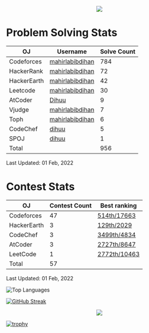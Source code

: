 <!--&nbsp;______&nbsp;&nbsp;&nbsp;_________&nbsp;__&nbsp;&nbsp;&nbsp;&nbsp;&nbsp;&nbsp;&nbsp;&nbsp;__&nbsp;&nbsp;&nbsp;&nbsp;&nbsp;&nbsp;&nbsp;&nbsp;__</br>
|&nbsp;&nbsp;____&nbsp;&nbsp;\|&nbsp;___&nbsp;&nbsp;&nbsp;&nbsp;___|&nbsp;&nbsp;&nbsp;|&nbsp;&nbsp;&nbsp;&nbsp;&nbsp;&nbsp;|&nbsp;&nbsp;|&nbsp;&nbsp;&nbsp;&nbsp;&nbsp;&nbsp;&nbsp;&nbsp;|&nbsp;&nbsp;|</br>
|&nbsp;&nbsp;|&nbsp;&nbsp;&nbsp;&nbsp;&nbsp;&nbsp;\&nbsp;&nbsp;\&nbsp;&nbsp;&nbsp;&nbsp;&nbsp;|&nbsp;&nbsp;|&nbsp;&nbsp;&nbsp;&nbsp;|&nbsp;&nbsp;&nbsp;|____|&nbsp;&nbsp;|&nbsp;&nbsp;&nbsp;&nbsp;&nbsp;&nbsp;&nbsp;&nbsp;|&nbsp;&nbsp;|</br>
|&nbsp;&nbsp;|&nbsp;&nbsp;&nbsp;&nbsp;&nbsp;&nbsp;&nbsp;|&nbsp;&nbsp;|&nbsp;&nbsp;&nbsp;&nbsp;&nbsp;|&nbsp;&nbsp;|&nbsp;&nbsp;&nbsp;&nbsp;|&nbsp;&nbsp;&nbsp;&nbsp;____&nbsp;&nbsp;&nbsp;|&nbsp;&nbsp;&nbsp;&nbsp;&nbsp;&nbsp;&nbsp;&nbsp;|&nbsp;&nbsp;|</br>
|&nbsp;&nbsp;|____/&nbsp;&nbsp;/___|&nbsp;&nbsp;|___|&nbsp;&nbsp;&nbsp;|&nbsp;&nbsp;&nbsp;&nbsp;&nbsp;&nbsp;|&nbsp;&nbsp;|_____|&nbsp;&nbsp;|</br>
|_______/|_________|__|&nbsp;&nbsp;&nbsp;&nbsp;&nbsp;&nbsp;|_________|</br>
M&nbsp;A&nbsp;H&nbsp;I&nbsp;R&nbsp;&nbsp;&nbsp;&nbsp;&nbsp;L&nbsp;A&nbsp;B&nbsp;I&nbsp;B&nbsp;&nbsp;&nbsp;&nbsp;&nbsp;D&nbsp;I&nbsp;H&nbsp;A&nbsp;N</br>-->

<!--<img src="_LOGO_.PNG">

<a href="https://www.linkedin.com/in/mahirlabibdihan/">
  <img align="left" alt="Mahir Labib Dihan's LinkdeIn" width="50px" src="https://raw.githubusercontent.com/peterthehan/peterthehan/master/assets/linkedin.svg" />
</a>
<a href="https://www.instagram.com/di_huu/">
  <img align="left" alt="Mahir Labib Dihan's Instagram" width="50px" src="https://cdn.jsdelivr.net/npm/simple-icons@v3/icons/instagram.svg" />
</a>
<a href="https://www.facebook.com/mahirlabibdihan">
  <img align="left" alt="Mahir Labib Dihan's Instagram" width="50px" src="https://raw.githubusercontent.com/peterthehan/peterthehan/master/assets/facebook.svg" />
</a>

<a href="https://www.twitter.com/mahirlabibdihan">
  <img align="left" alt="Mahir Labib Dihan's Twitter" width="50px" src="https://cdn.jsdelivr.net/npm/simple-icons@v3/icons/twitter.svg" />
</a>

<a href="mailto:mahirlabibdihan@gmail.com">
  <img align="left" alt="Mail to Mahir Labib Dihan" width="50px" src="https://cdn.jsdelivr.net/npm/simple-icons@v3/icons/gmail.svg" />
</a>

 <img src="https://komarev.com/ghpvc/?username=mahirlabibdihan">

![Triangle](https://user-images.githubusercontent.com/62663759/123101659-1afd0e80-d456-11eb-8eae-5f7b1ebbed00.gif)
<br> -->

<p align="center">
<img src="https://user-images.githubusercontent.com/62663759/123103147-8eebe680-d457-11eb-86c0-331569b246f8.gif">
</p>

# Problem Solving Stats

| OJ | Username | Solve Count |
| -- | -------- | ----------- |
| Codeforces | [mahirlabibdihan](https://codeforces.com/profile/mahirlabibdihan) | 784 |
| HackerRank | [mahirlabibdihan](https://www.hackerrank.com/mahirlabibdihan) | 72 |
| HackerEarth | [mahirlabibdihan](https://www.hackerearth.com/@mahirlabibdihan) | 42 |
| Leetcode | [mahirlabibdihan](https://www.leetcode.com/mahirlabibdihan) | 30 |
| AtCoder | [Dihuu](https://atcoder.jp/users/Dihuu) | 9 |
| Vjudge | [mahirlabibdihan](https://vjudge.net/user/mahirlabibdihan) | 7 |
| Toph | [mahirlabibdihan](https://toph.co/u/mahirlabibdihan) | 6 |
| CodeChef | [dihuu](https://www.codechef.com/users/dihuu) | 5 |
| SPOJ | [dihuu](https://www.spoj.com/users/dihuu/) | 1 | 
| Total | | 956 |

Last Updated: 01 Feb, 2022

# Contest Stats

| OJ | Contest Count | Best ranking |
| -- | -------- | ----------- |
| Codeforces | 47 | [514th/17663](https://codeforces.com/contest/1426) |
| HackerEarth | 3 | [129th/2029](https://www.hackerearth.com/challenges/competitive/august-easy-201/) |
| CodeChef | 3 | [3499th/4834](https://www.codechef.com/rankings/COOK122B/) |
| AtCoder | 3 | [2727th/8647](https://atcoder.jp/contests/abc175/) |
| LeetCode | 1 | [2772th/10463](https://leetcode.com/contest/biweekly-contest-32/) |
| Total | 57 | |

Last Updated: 01 Feb, 2022
<!--![Mahir Labib Dihan's github stats](https://github-readme-stats.vercel.app/api?username=mahirlabibdihan&show_icons=true&theme=highcontrast&count_private=true&hide_border=true&bg_color=DD272700&hide_rank=true)-->

![Top Languages](https://github-readme-stats.vercel.app/api/top-langs/?username=mahirlabibdihan&layout=compact&theme=highcontrast&count_private=true&hide_border=true&bg_color=DD272700)

[![GitHub Streak](http://github-readme-streak-stats.herokuapp.com?user=mahirlabibdihan&theme=neon-dark&background=DD272700&border=DD272700)](https://git.io/streak-stats)

<p align='center'>
  <img src="https://activity-graph.herokuapp.com/graph?username=mahirlabibdihan&theme=react-dark" >
</p>

[![trophy](https://github-profile-trophy.vercel.app/?username=mahirlabibdihan&theme=onedark&hide_border=true&column=4&no-frame=true&no-bg=true)](https://github.com/ryo-ma/github-profile-trophy)


